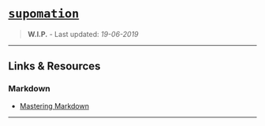 
# [`supomation`](https://github.com/patevs/supomation)

> **W.I.P.** - Last updated: *19-06-2019*

---

## Links & Resources

### Markdown

- [Mastering Markdown](https://guides.github.com/features/mastering-markdown/)

---
